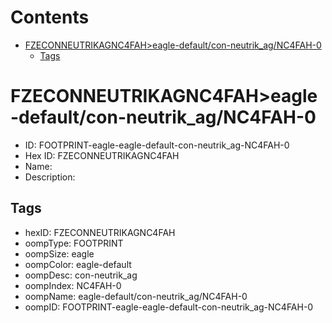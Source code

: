 



Contents
========

* [FZECONNEUTRIKAGNC4FAH>eagle-default/con-neutrik_ag/NC4FAH-0](#fzeconneutrikagnc4faheagle-defaultcon-neutrik_agnc4fah-0)
	* [Tags](#tags)

# FZECONNEUTRIKAGNC4FAH>eagle-default/con-neutrik_ag/NC4FAH-0

- ID: FOOTPRINT-eagle-eagle-default-con-neutrik_ag-NC4FAH-0
- Hex ID: FZECONNEUTRIKAGNC4FAH
- Name: 
- Description: 

## Tags

- hexID: FZECONNEUTRIKAGNC4FAH
- oompType: FOOTPRINT
- oompSize: eagle
- oompColor: eagle-default
- oompDesc: con-neutrik_ag
- oompIndex: NC4FAH-0
- oompName: eagle-default/con-neutrik_ag/NC4FAH-0
- oompID: FOOTPRINT-eagle-eagle-default-con-neutrik_ag-NC4FAH-0
